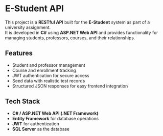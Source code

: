 # E-Student API

This project is a **RESTful API** built for the **E-Student** system as part of a university assignment.  
It is developed in **C#** using **ASP.NET Web API** and provides functionality for managing students, professors, courses, and their relationships.

## Features
- Student and professor management
- Course and enrollment tracking
- JWT authentication for secure access
- Seed data with realistic test records
- Structured JSON responses for easy frontend integration

## Tech Stack
- **C# / ASP.NET Web API (.NET Framework)**
- **Entity Framework** for database operations
- **JWT** for authentication
- **SQL Server** as the database
